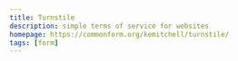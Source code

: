 ```yaml
---
title: Turnstile
description: simple terms of service for websites
homepage: https://commonform.org/kemitchell/turnstile/
tags: [form]
---
```

